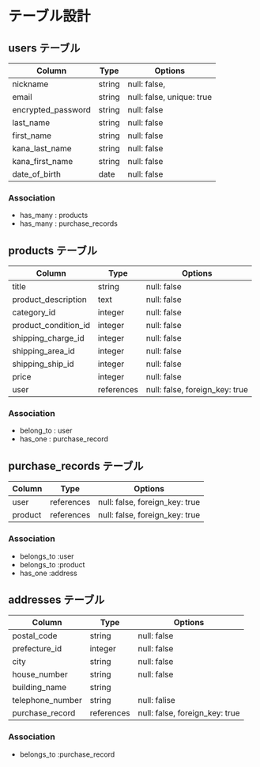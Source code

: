 # テーブル設計

## users テーブル

| Column             | Type    | Options                   |
| ------------------ | ------- | ------------------------- |
| nickname           | string  | null: false,              |
| email              | string  | null: false, unique: true |
| encrypted_password | string  | null: false               |
| last_name          | string  | null: false               |
| first_name         | string  | null: false               |
| kana_last_name     | string  | null: false               |
| kana_first_name    | string  | null: false               |
| date_of_birth      | date    | null: false               |

### Association

- has_many : products
- has_many : purchase_records

## products テーブル

| Column               | Type       | Options                        |
| -------------------- | ---------- | ------------------------------ |
| title                | string     | null: false                    |
| product_description  | text       | null: false                    |
| category_id          | integer    | null: false                    |
| product_condition_id | integer    | null: false                    |
| shipping_charge_id   | integer    | null: false                    |
| shipping_area_id     | integer    | null: false                    |
| shipping_ship_id     | integer    | null: false                    |
| price                | integer    | null: false                    |
| user                 | references | null: false, foreign_key: true |

### Association

- belong_to : user
- has_one   : purchase_record

## purchase_records テーブル

| Column  | Type       | Options                        |
| ------- | ---------- | ------------------------------ |
| user    | references | null: false, foreign_key: true |
| product | references | null: false, foreign_key: true |

### Association

- belongs_to :user
- belongs_to :product
- has_one    :address

## addresses テーブル

| Column           | Type       | Options                        |
| ---------------- | ---------- | ------------------------------ |
| postal_code      | string     | null: false                    |
| prefecture_id    | integer    | null: false                    |
| city             | string     | null: false                    |
| house_number     | string     | null: false                    |
| building_name    | string     |                                |
| telephone_number | string     | null: falise                   | 
| purchase_record  | references | null: false, foreign_key: true |

### Association

- belongs_to :purchase_record